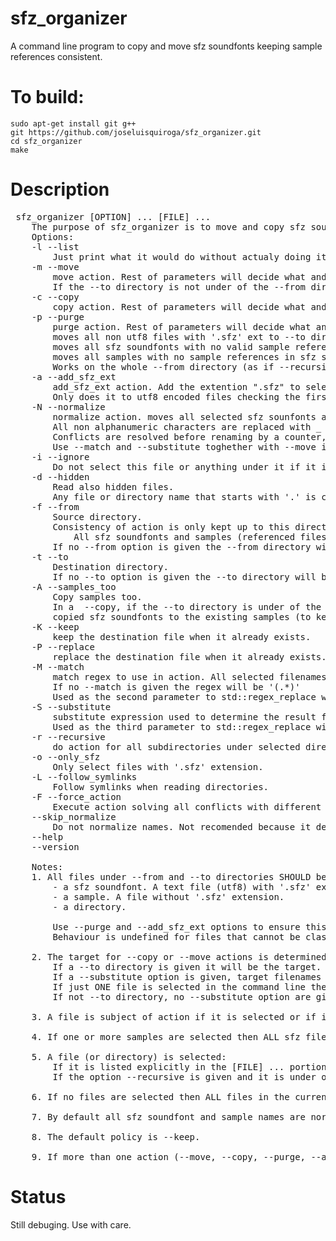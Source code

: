 # sfz_organizer
A command line program to copy and move sfz soundfonts keeping sample references consistent.

# To build:

```
sudo apt-get install git g++
git https://github.com/joseluisquiroga/sfz_organizer.git
cd sfz_organizer
make
```

# Description

<pre>
 sfz_organizer [OPTION] ... [FILE] ...
	The purpose of sfz_organizer is to move and copy sfz soundfonts while preserving consistency of any referenced sample within them.
	Options:
	-l --list
		Just print what it would do without actualy doing it.
	-m --move
		move action. Rest of parameters will decide what and how.
		If the --to directory is not under of the --from directory the action becomes a --copy.
	-c --copy
		copy action. Rest of parameters will decide what and how.
	-p --purge
		purge action. Rest of parameters will decide what and how.
		moves all non utf8 files with '.sfz' ext to --to directory.
		moves all sfz soundfonts with no valid sample references under the --from directory, to the --to directory.
		moves all samples with no sample references in sfz soundfonts under the --from directory, to --to directory.
		Works on the whole --from directory (as if --recursive  and no files were selected). 
	-a --add_sfz_ext
		add_sfz_ext action. Add the extention ".sfz" to selected files. Rest of parameters will decide what and how.
		Only does it to utf8 encoded files checking the first Kbyte and only if it does not end with the '.sfz' extension already.
	-N --normalize
		normalize action. moves all selected sfz sounfonts and samples (not directories) so that they do not have odd (non alphanumeric) characters. 
		All non alphanumeric characters are replaced with _ (underscore). 
		Conflicts are resolved before renaming by a counter, at the begining of the name, that increments until there is no conflict.
		Use --match and --substitute toghether with --move if more control is desired.
	-i --ignore <file>
		Do not select this file or anything under it if it is a directory.
	-d --hidden
		Read also hidden files.
		Any file or directory name that starts with '.' is considdered hidden and by default it is not read.
	-f --from <source_dir>
		Source directory. 
		Consistency of action is only kept up to this directory, meaning:
			All sfz soundfonts and samples (referenced files by sfz files) subject of action MUST be under this directory.
		If no --from option is given the --from directory will be the current directory.
	-t --to <dest_dir>
		Destination directory. 
		If no --to option is given the --to directory will be the same as the --from directory.
	-A --samples_too
		Copy samples too.
		In a  --copy, if the --to directory is under of the --from directory copy the samples too. By default it will only change the references in
		copied sfz soundfonts to the existing samples (to keep reference consistency).
	-K --keep
		keep the destination file when it already exists.
	-P --replace
		replace the destination file when it already exists.
	-M --match <regex_to_match>
		match regex to use in action. All selected filenames (not paths) will be affected by this option.
		If no --match is given the regex will be '(.*)'
		Used as the second parameter to std::regex_replace with no flags.
	-S --substitute <expression_to_substitute>
		substitute expression used to determine the result filename of action. All selected filenames (not paths) will be affected by this option.
		Used as the third parameter to std::regex_replace with no flags.
	-r --recursive
		do action for all subdirectories under selected directories.
	-o --only_sfz
		Only select files with '.sfz' extension.
	-L --follow_symlinks
		Follow symlinks when reading directories.
	-F --force_action
		Execute action solving all conflicts with different names.
	--skip_normalize
		Do not normalize names. Not recomended because it deactivates conflict solving.
	--help 
	--version 
	
	Notes:
	1. All files under --from and --to directories SHOULD be either:
		- a sfz soundfont. A text file (utf8) with '.sfz' extension.
		- a sample. A file without '.sfz' extension.
		- a directory.
		
		Use --purge and --add_sfz_ext options to ensure this conditions.
		Behaviour is undefined for files that cannot be classified according to these rules.
		
	2. The target for --copy or --move actions is determined in the following way:
		If a --to directory is given it will be the target. All selected files will be copied or moved to that directoy.
		If a --substitute option is given, target filenames will be determined by that option.
		If just ONE file is selected in the command line the current directory will be the target.
		If not --to directory, no --substitute option are given and MORE than one file is selected in the command line, the last one will be the target.
		
	3. A file is subject of action if it is selected or if it has a reference to a selected file. i.e. a sfz soundfont file that has a reference to a selected sample.
	
	4. If one or more samples are selected then ALL sfz files under --from directory are read (to find posible references to the selected samples).
	
	5. A file (or directory) is selected:
		If it is listed explicitly in the [FILE] ... portion of the command line or,
		If the option --recursive is given and it is under one of the selected directories.
		
	6. If no files are selected then ALL files in the current directory are selected.
	
	7. By default all sfz soundfont and sample names are normalized during ANY action.
	
	8. The default policy is --keep.
	
	9. If more than one action (--move, --copy, --purge, --add_sfz_ext, --normalize) is given, only the last one will be executed.
</pre>
 
	
# Status
Still debuging. Use with care.

